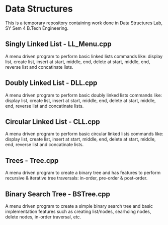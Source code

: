 # Data Structures

This is a temporary repository containing work done in Data Structures Lab, SY Sem 4 B.Tech Engineering. 

## Singly Linked List - LL_Menu.cpp

A menu driven program to perform basic linked lists commands like: display list, create list, insert at start, middle, end, delete at start, middle, end, reverse list and concatinate lists.

## Doubly Linked List - DLL.cpp

A menu driven program to perform basic doubly linked lists commands like: display list, create list, insert at start, middle, end, delete at start, middle, end, reverse list and concatinate lists.

## Circular Linked List - CLL.cpp

A menu driven program to perform basic circular linked lists commands like: display list, create list, insert at start, middle, end, delete at start, middle, end, reverse list and concatinate lists.

## Trees - Tree.cpp

A menu driven program to create a binary tree and has features to perform recursive & iterative tree traversals: in-order, pre-order & post-order.

## Binary Search Tree - BSTree.cpp

A menu driven program to create a simple binary search tree and basic implementation features such as creating list/nodes, searhcing nodes, delete nodes, in-order traversal, etc.